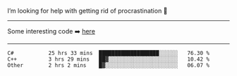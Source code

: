 I’m looking for help with getting rid of procrastination 🤔

-----

Some interesting code :arrow_right: [here](https://github.com/zhen8838/playground)

-----

<!--START_SECTION:waka-->

```text
C#           25 hrs 33 mins  ███████████████████░░░░░░   76.30 %
C++          3 hrs 29 mins   ██▓░░░░░░░░░░░░░░░░░░░░░░   10.42 %
Other        2 hrs 2 mins    █▓░░░░░░░░░░░░░░░░░░░░░░░   06.07 %
```

<!--END_SECTION:waka-->

<!--
**zhen8838/zhen8838** is a ✨ _special_ ✨ repository because its `README.md` (this file) appears on your GitHub profile.

Here are some ideas to get you started:

- 🔭 I’m currently working on ...
- 🌱 I’m currently learning ...
- 👯 I’m looking to collaborate on ...
 ...
- 💬 Ask me about ...
- 📫 How to reach me: ...
- 😄 Pronouns: ...
- ⚡ Fun fact: ...
-->
